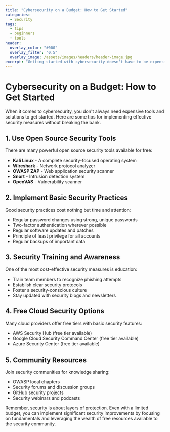 ```yaml
---
title: "Cybersecurity on a Budget: How to Get Started"
categories:
  - Security
tags:
  - tips
  - beginners
  - tools
header:
  overlay_color: "#000"
  overlay_filter: "0.5"
  overlay_image: /assets/images/headers/header-image.jpg
excerpt: "Getting started with cybersecurity doesn't have to be expensive. Learn how to protect yourself and your organization with minimal investment."
---
```


# Cybersecurity on a Budget: How to Get Started

When it comes to cybersecurity, you don't always need expensive tools and solutions to get started. Here are some tips for implementing effective security measures without breaking the bank.

## 1. Use Open Source Security Tools

There are many powerful open source security tools available for free:

- **Kali Linux** - A complete security-focused operating system
- **Wireshark** - Network protocol analyzer
- **OWASP ZAP** - Web application security scanner
- **Snort** - Intrusion detection system
- **OpenVAS** - Vulnerability scanner

## 2. Implement Basic Security Practices

Good security practices cost nothing but time and attention:

- Regular password changes using strong, unique passwords
- Two-factor authentication wherever possible
- Regular software updates and patches
- Principle of least privilege for all accounts
- Regular backups of important data

## 3. Security Training and Awareness

One of the most cost-effective security measures is education:

- Train team members to recognize phishing attempts
- Establish clear security protocols
- Foster a security-conscious culture
- Stay updated with security blogs and newsletters

## 4. Free Cloud Security Options

Many cloud providers offer free tiers with basic security features:

- AWS Security Hub (free tier available)
- Google Cloud Security Command Center (free tier available)
- Azure Security Center (free tier available)

## 5. Community Resources

Join security communities for knowledge sharing:

- OWASP local chapters
- Security forums and discussion groups
- GitHub security projects
- Security webinars and podcasts

Remember, security is about layers of protection. Even with a limited budget, you can implement significant security improvements by focusing on fundamentals and leveraging the wealth of free resources available to the security community.
